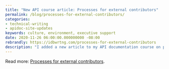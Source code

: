 ```yaml
---
title: "New API course article: Processes for external contributors"
permalink: /blog/processes-for-external-contributors/
categories:
- technical-writing
- apidoc-site-updates
keywords: culture, environment, executive support
date: 2020-11-26 06:00:00.000000000 -08:00
rebrandly: https://idbwrtng.com/processes-for-external-contributors
description: "I added a new article to my API documentation course on processes for external contributors. One of the main advantages of a version-control-based system, especially using open-source technologies, is the promise of collaboration. Not just collaboration with your immediate team, but scaling beyond your team to also include other contributors within your organization and even contributors from the community. Many people embrace docs-as-code with the hope and expectation that many engineers will contribute to the docs. In this section, I cover processes to consider when external contributors (external to your team, not necessarily external to the company) write content."
---
```


Read more: [Processes for external contributors](/learnapidoc/docapis_processes_for_external_contributors.html).
